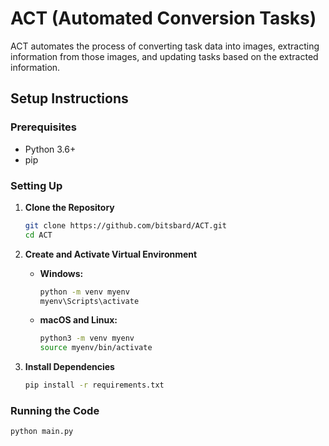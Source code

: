 # ACT (Automated Conversion Tasks)

ACT automates the process of converting task data into images, extracting information from those images, and updating tasks based on the extracted information.

## Setup Instructions

### Prerequisites

- Python 3.6+
- pip

### Setting Up

1. **Clone the Repository**

   ```bash
   git clone https://github.com/bitsbard/ACT.git
   cd ACT
   ```

2. **Create and Activate Virtual Environment**

   - **Windows:**

     ```bash
     python -m venv myenv
     myenv\Scripts\activate
     ```

   - **macOS and Linux:**

     ```bash
     python3 -m venv myenv
     source myenv/bin/activate
     ```

3. **Install Dependencies**

   ```bash
   pip install -r requirements.txt
   ```

### Running the Code

```bash
python main.py
```
